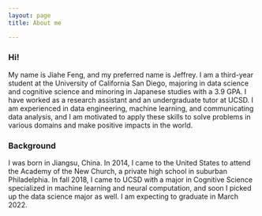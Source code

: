 ```yaml
---
layout: page
title: About me

---
```


### Hi!

My name is Jiahe Feng, and my preferred name is Jeffrey. I am a third-year student at the University of California San Diego, majoring in data science and cognitive science and minoring in Japanese studies with a 3.9 GPA. I have worked as a research assistant and an undergraduate tutor at UCSD. I am experienced in data engineering, machine learning, and communicating data analysis, and I am motivated to apply these skills to solve problems in various domains and make positive impacts in the world.

### Background

I was born in Jiangsu, China. In 2014, I came to the United States to attend the Academy of the New Church, a private high school in suburban Philadelphia. In fall 2018, I came to  UCSD with a major in Cognitive Science specialized in machine learning and neural computation, and soon I picked up the data science major as well. I am expecting to graduate in March 2022.

